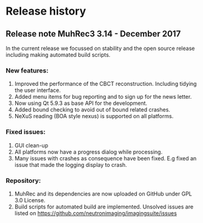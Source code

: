 # Release history

## Release note MuhRec3 3.14 - December 2017
In the current release we focussed on stability and the open source release including making automated build scripts.

### New features:
1. Improved the performance of the CBCT reconstruction. Including tidying the user interface.
2. Added menu items for bug reporting and to sign up for the news letter.
3. Now using Qt 5.9.3 as base API for the development.
4. Added bound checking to avoid out of bound related crashes.
5. NeXuS reading (BOA style nexus) is supported on all platforms. 

### Fixed issues:
1. GUI clean-up
2. All platforms now have a progress dialog while processing.
3. Many issues with crashes as consequence have been fixed. E.g fixed an issue that made the logging display to crash.

### Repository:
1. MuhRec and its dependencies are now uploaded on GitHub under GPL 3.0 License.
2. Build scripts for automated build are implemented.
Unsolved issues are listed on https://github.com/neutronimaging/imagingsuite/issues
